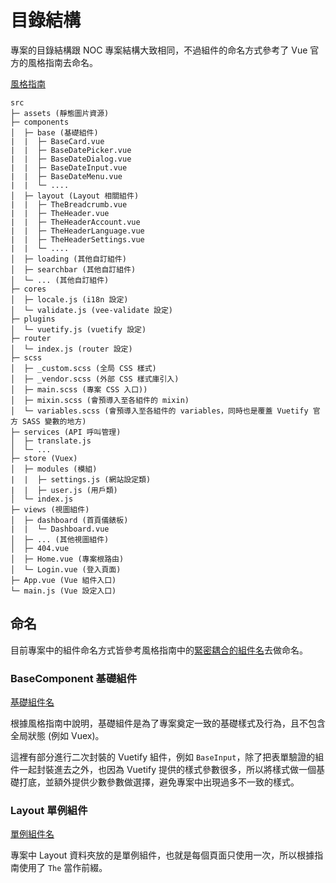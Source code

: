 # 目錄結構

專案的目錄結構跟 NOC 專案結構大致相同，不過組件的命名方式參考了 Vue 官方的風格指南去命名。

[風格指南](https://cn.vuejs.org/v2/style-guide/#%E7%BB%84%E4%BB%B6%E6%96%87%E4%BB%B6%E5%BC%BA%E7%83%88%E6%8E%A8%E8%8D%90)
```
src
├─ assets (靜態圖片資源)
├─ components
│  ├─ base (基礎組件)
|  |  ├─ BaseCard.vue
|  |  ├─ BaseDatePicker.vue
|  |  ├─ BaseDateDialog.vue
|  |  ├─ BaseDateInput.vue
|  |  ├─ BaseDateMenu.vue
|  |  └─ ....
│  ├─ layout (Layout 相關組件)
|  |  ├─ TheBreadcrumb.vue
|  |  ├─ TheHeader.vue
|  |  ├─ TheHeaderAccount.vue
|  |  ├─ TheHeaderLanguage.vue
|  |  ├─ TheHeaderSettings.vue
|  |  └─ ....
│  ├─ loading (其他自訂組件)
│  ├─ searchbar (其他自訂組件)
│  └─ ... (其他自訂組件)
├─ cores
│  ├─ locale.js (i18n 設定)
│  └─ validate.js (vee-validate 設定)
├─ plugins
│  └─ vuetify.js (vuetify 設定)
├─ router
│  └─ index.js (router 設定)
├─ scss
│  ├─ _custom.scss (全局 CSS 樣式)
│  ├─ _vendor.scss (外部 CSS 樣式庫引入)
│  ├─ main.scss (專案 CSS 入口))
│  ├─ mixin.scss (會預導入至各組件的 mixin)
│  └─ variables.scss (會預導入至各組件的 variables，同時也是覆蓋 Vuetify 官方 SASS 變數的地方)
├─ services (API 呼叫管理)
│  ├─ translate.js
│  └─ ...
├─ store (Vuex)
│  ├─ modules (模組)
|  |  ├─ settings.js (網站設定類)
|  |  ├─ user.js (用戶類)
│  └─ index.js
├─ views (視圖組件)
│  ├─ dashboard (首頁儀錶板)
|  |  └─ Dashboard.vue
│  ├─ ... (其他視圖組件)
│  ├─ 404.vue
│  ├─ Home.vue (專案根路由)
│  └─ Login.vue (登入頁面)
├─ App.vue (Vue 組件入口)
└─ main.js (Vue 設定入口)

```

## 命名

目前專案中的組件命名方式皆參考風格指南中的[緊密耦合的組件名](https://cn.vuejs.org/v2/style-guide/#%E7%B4%A7%E5%AF%86%E8%80%A6%E5%90%88%E7%9A%84%E7%BB%84%E4%BB%B6%E5%90%8D%E5%BC%BA%E7%83%88%E6%8E%A8%E8%8D%90)去做命名。

### BaseComponent 基礎組件

[基礎組件名](https://cn.vuejs.org/v2/style-guide/#%E5%9F%BA%E7%A1%80%E7%BB%84%E4%BB%B6%E5%90%8D%E5%BC%BA%E7%83%88%E6%8E%A8%E8%8D%90)

根據風格指南中說明，基礎組件是為了專案奠定一致的基礎樣式及行為，且不包含全局狀態 (例如 Vuex)。

這裡有部分進行二次封裝的 Vuetify 組件，例如 `BaseInput`，除了把表單驗證的組件一起封裝進去之外，也因為 Vuetify 提供的樣式參數很多，所以將樣式做一個基礎打底，並額外提供少數參數做選擇，避免專案中出現過多不一致的樣式。

### Layout 單例組件

[單例組件名](https://cn.vuejs.org/v2/style-guide/#%E5%8D%95%E4%BE%8B%E7%BB%84%E4%BB%B6%E5%90%8D%E5%BC%BA%E7%83%88%E6%8E%A8%E8%8D%90)

專案中 Layout 資料夾放的是單例組件，也就是每個頁面只使用一次，所以根據指南使用了 `The` 當作前綴。